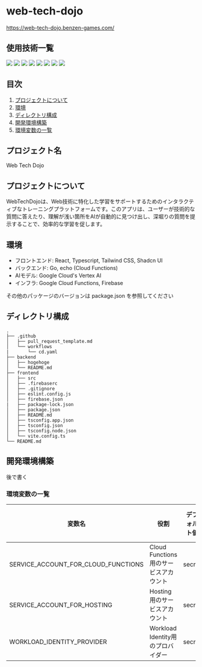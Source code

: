 # web-tech-dojo
https://web-tech-dojo.benzen-games.com/

<div id="top"></div>

## 使用技術一覧

<p style="display: inline">
  <!-- フロントエンド -->
  <img src="https://img.shields.io/badge/-React-20232A?style=for-the-badge&logo=react&logoColor=61DAFB">
  <img src="https://img.shields.io/badge/-TailwindCSS-000000.svg?logo=tailwindcss&style=for-the-badge">
  <img src="https://img.shields.io/badge/shadcn/ui-000000?style=for-the-badge&logo=shadcn/ui&logoColor=white">
  <img src="https://img.shields.io/badge/TypeScript-3178C6?style=for-the-badge&logo=typescript&logoColor=white">
  <!-- バックエンド -->
  <img src="https://img.shields.io/badge/Go-00ADD8?logo=Go&logoColor=white&style=for-the-badge">
  <!-- インフラ -->
  <img src="https://img.shields.io/badge/-Google%20Cloud%20Platform-4285F4?style=for-the-badge&logo=google%20cloud&logoColor=white">
  <img src="https://img.shields.io/badge/firebase-ffca28?style=for-the-badge&logo=firebase&logoColor=black">
  <!-- AI -->
  <img src="https://img.shields.io/badge/Google%20Gemini-886FBF?style=for-the-badge&logo=googlegemini&logoColor=fff">
</p>

## 目次

1. [プロジェクトについて](#プロジェクトについて)
2. [環境](#環境)
3. [ディレクトリ構成](#ディレクトリ構成)
4. [開発環境構築](#開発環境構築)
5. [環境変数の一覧](#環境変数の一覧)


## プロジェクト名
Web Tech Dojo

## プロジェクトについて

WebTechDojoは、Web技術に特化した学習をサポートするためのインタラクティブなトレーニングプラットフォームです。このアプリは、ユーザーが技術的な質問に答えたり、理解が浅い箇所をAIが自動的に見つけ出し、深堀りの質問を提示することで、効率的な学習を促します。

## 環境

- フロントエンド: React, Typescript, Tailwind CSS, Shadcn UI
- バックエンド: Go, echo (Cloud Functions)
- AIモデル: Google Cloud's Vertex AI
- インフラ: Google Cloud Functions, Firebase

その他のパッケージのバージョンは package.json を参照してください

## ディレクトリ構成

```
.
├── .github
│   ├── pull_request_template.md
│   └── workflows
|       └── cd.yaml
├── backend
│   ├── hogehoge
│   └── README.md
├── frontend
│   ├── src
│   ├── .firebaserc
│   ├── .gitignore
│   ├── eslint.config.js
│   ├── firebase.json
|   ├── package-lock.json
│   ├── package.json
│   ├── README.md
│   ├── tsconfig.app.json
│   ├── tsconfig.json
│   ├── tsconfig.node.json
│   └── vite.config.ts
└── README.md
```

## 開発環境構築
後で書く


### 環境変数の一覧

| 変数名 | 役割 | デフォルト値  | DEV 環境での値 |
| ---------------------- | ----------------------------------------- | ---------------------------------- | ---------------------------------------- |
| SERVICE_ACCOUNT_FOR_CLOUD_FUNCTIONS | Cloud Functions用のサービスアカウント | secret ||
| SERVICE_ACCOUNT_FOR_HOSTING | Hosting用のサービスアカウント | secret ||
| WORKLOAD_IDENTITY_PROVIDER | Workload Identity用のプロバイダー | secret ||